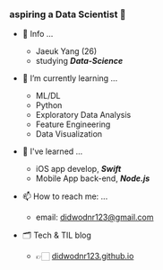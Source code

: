 ### aspiring a Data Scientist 👋

- 🔎  Info ...
  - Jaeuk Yang (26)
  - studying ***Data-Science***

- 🌱  I’m currently learning ...
  - ML/DL
  - Python
  - Exploratory Data Analysis
  - Feature Engineering
  - Data Visualization

- 🌱  I've learned ...
  - iOS app develop, ***Swift***
  - Mobile App back-end, ***Node.js*** 
  
- 📫  How to reach me: ...
  - email: didwodnr123@gmail.com

- 🗂  Tech & TIL blog
  - 👉🏻 [didwodnr123.github.io](https://didwodnr123.github.io/)
